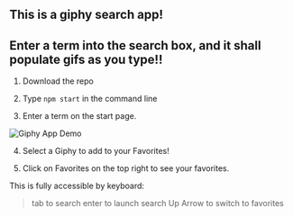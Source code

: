 ## This is a giphy search app!

## Enter a term into the search box, and it shall populate gifs as you type!!

 
1. Download the repo

2. Type `npm start` in the command line

3. Enter a term on the start page.

![Giphy App Demo]('https://gph.is/g/aQWlLx2')


4. Select a Giphy to add to your Favorites!

5. Click on Favorites on the top right to see your favorites.

This is fully accessible by keyboard:
 > tab to search
 > enter to launch search
 > Up Arrow to switch to favorites

